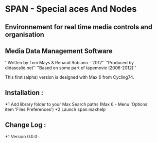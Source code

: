 # SPAN - Special aces And Nodes
## Environnement for real time media controls and organisation
## Media Data Management Software 

''Written by Tom Mays & Renaud Rubiano - 2012''
''Produced by didascalie.net''
''Based on some part of tapemovie (2006-2012)''

This first (alpha) version is designed with Max 6 from Cycling74.

## Installation : 
*1 Add library folder to your Max Search paths (Max 6 - Menu 'Options' item 'Files Preferences')
*2 Launch span.maxhelp

## Change Log : 

*1 Version 0.0.0 : 